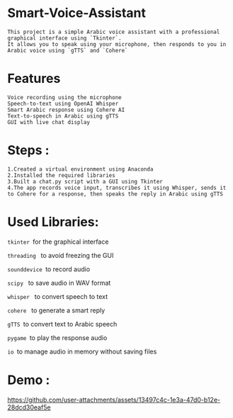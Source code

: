 # Smart-Voice-Assistant
    This project is a simple Arabic voice assistant with a professional graphical interface using `Tkinter`.
    It allows you to speak using your microphone, then responds to you in Arabic voice using `gTTS` and `Cohere`

  # Features
    Voice recording using the microphone
    Speech-to-text using OpenAI Whisper
    Smart Arabic response using Cohere AI
    Text-to-speech in Arabic using gTTS
    GUI with live chat display



  # Steps :
	1.Created a virtual environment using Anaconda
	2.Installed the required libraries
	3.Built a chat.py script with a GUI using Tkinter
	4.The app records voice input, transcribes it using Whisper, sends it to Cohere for a response, then speaks the reply in Arabic using gTTS


# Used Libraries:
`tkinter `for the graphical interface

`threading ` to avoid freezing the GUI

`sounddevice `to record audio

`scipy ` to save audio in WAV format

`whisper ` to convert speech to text

`cohere ` to generate a smart reply

`gTTS `to convert text to Arabic speech

`pygame `to play the response audio

`io `to manage audio in memory without saving files

  # Demo :
  

https://github.com/user-attachments/assets/13497c4c-1e3a-47d0-b12e-28dcd30eaf5e


